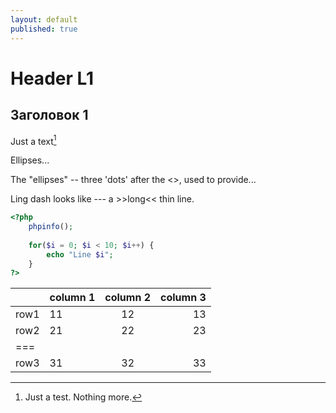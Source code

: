 ```yaml
---
layout: default
published: true
---
```


# Header L1

## Заголовок 1

Just a text[^1]

Ellipses...

The "ellipses" -- three 'dots' after the <<word>>, used to provide...

Ling dash looks like --- a >>long<< thin line.

~~~ php
<?php
    phpinfo();
    
    for($i = 0; $i < 10; $i++) { 
        echo "Line $i";
    }
?>
~~~

||column 1|column 2| column 3| 
|-|:-|:-:|-:|
|row1|11|12|13|
|row2|21|22|23|
|===
|row3|31|32|33|

[^1]: Just a test. Nothing more.

